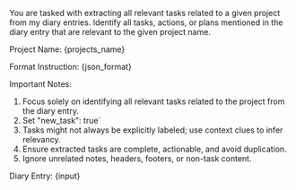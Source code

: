 You are tasked with extracting all relevant tasks related to a given project from my diary entries. Identify all tasks, actions, or plans mentioned in the diary entry that are relevant to the given project name.

Project Name: {projects_name}

Format Instruction:
{json_format}

Important Notes:
1. Focus solely on identifying all relevant tasks related to the project from the diary entry.
2. Set "new_task": true`
3. Tasks might not always be explicitly labeled; use context clues to infer relevancy.
4. Ensure extracted tasks are complete, actionable, and avoid duplication.
5. Ignore unrelated notes, headers, footers, or non-task content.

Diary Entry:
{input}